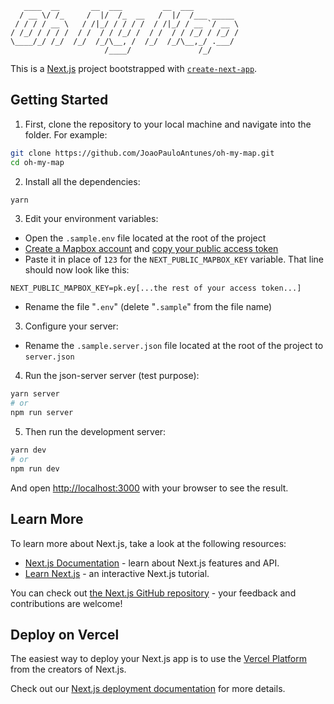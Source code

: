 ```
   ____  __       __  ___         __  ___          
  / __ \/ /_     /  |/  /_  __   /  |/  /___ _____ 
 / / / / __ \   / /|_/ / / / /  / /|_/ / __ `/ __ \
/ /_/ / / / /  / /  / / /_/ /  / /  / / /_/ / /_/ /
\____/_/ /_/  /_/  /_/\__, /  /_/  /_/\__,_/ .___/ 
                     /____/               /_/      
```
This is a [Next.js](https://nextjs.org/) project bootstrapped with [`create-next-app`](https://github.com/vercel/next.js/tree/canary/packages/create-next-app).

## Getting Started

1. First, clone the repository to your local machine and navigate into the folder. For example:
```bash
git clone https://github.com/JoaoPauloAntunes/oh-my-map.git
cd oh-my-map
```

2. Install all the dependencies:
```bash
yarn
```

3. Edit your environment variables:
- Open the `.sample.env` file located at the root of the project
- [Create a Mapbox account](https://account.mapbox.com/auth/signup/) and [copy your public access token](https://account.mapbox.com/access-tokens/)
- Paste it in place of `123` for the `NEXT_PUBLIC_MAPBOX_KEY` variable. That line should now look like this:

```
NEXT_PUBLIC_MAPBOX_KEY=pk.ey[...the rest of your access token...]
```

- Rename the file "`.env`" (delete "`.sample`" from the file name)

3. Configure your server:
- Rename the `.sample.server.json` file located at the root of the project to `server.json`

4. Run the json-server server (test purpose):

```bash
yarn server
# or
npm run server
```

5. Then run the development server:

```bash
yarn dev
# or
npm run dev
```

And open [http://localhost:3000](http://localhost:3000) with your browser to see the result.

## Learn More

To learn more about Next.js, take a look at the following resources:

- [Next.js Documentation](https://nextjs.org/docs) - learn about Next.js features and API.
- [Learn Next.js](https://nextjs.org/learn) - an interactive Next.js tutorial.

You can check out [the Next.js GitHub repository](https://github.com/vercel/next.js/) - your feedback and contributions are welcome!

## Deploy on Vercel

The easiest way to deploy your Next.js app is to use the [Vercel Platform](https://vercel.com/new?utm_medium=default-template&filter=next.js&utm_source=create-next-app&utm_campaign=create-next-app-readme) from the creators of Next.js.

Check out our [Next.js deployment documentation](https://nextjs.org/docs/deployment) for more details.
